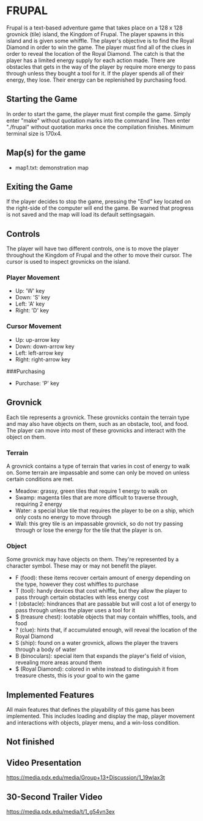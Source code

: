 # FRUPAL
Frupal is a text-based adventure game that takes place on a 128 x 128 grovnick (tile) island, the Kingdom of Frupal. The player spawns in this island and is given some whiffle. The player's objective is to find the Royal Diamond in order to win the game. The player must find all of the clues in order to reveal the location of the Royal Diamond. The catch is that the player has a limited energy supply for each action made. There are obstacles that gets in the way of the player by require more energy to pass through unless they bought a tool for it. If the player spends all of their energy, they lose. Their energy can be replenished by purchasing food.

## Starting the Game
In order to start the game, the player must first compile the game. Simply enter "make" without quotation marks into the command line. Then enter "./frupal" without quotation marks once the compilation finishes. Minimum terminal size is 170x4.
<!--To load in a map of the kingdom. The game will prompt the user to enter the name of the map file. It's recommended to load the file called "map1.txt" (without quotation marks). The name is case sensitive so be sure to enter the exact name. By entering this into the game the map will be loaded and start the game.-->

## Map(s) for the game
* map1.txt: demonstration map

## Exiting the Game
If the player decides to stop the game, pressing the "End" key located on the right-side of the computer will end the game. Be warned that progress is not saved and the map will load its default settingsagain.

## Controls
The player will have two different controls, one is to move the player throughout the Kingdom of Frupal and the other to move their cursor. The cursor is used to inspect grovnicks on the island.

### Player Movement
* Up: 'W' key
* Down: 'S' key
* Left: 'A' key
* Right: 'D' key

### Cursor Movement
* Up: up-arrow key
* Down: down-arrow key 
* Left: left-arrow key 
* Right: right-arrow key 

###Purchasing
* Purchase: 'P' key

## Grovnick
Each tile represents a grovnick. These grovnicks contain the terrain type and may also have objects on them, such as an obstacle, tool, and food. The player can move into most of these grovnicks and interact with the object on them.

### Terrain
A grovnick contains a type of terrain that varies in cost of energy to walk on. Some terrain are impassable and some can only be moved on unless certain conditions are met.
* Meadow: grassy, green tiles that require 1 energy to walk on
* Swamp: magenta tiles that are more difficult to traverse through, requiring 2 energy
* Water: a special blue tile that requires the player to be on a ship, which only costs no energy to move through
* Wall: this grey tile is an impassable grovnick, so do not try passing through or lose the energy for the tile that the player is on.

### Object
Some grovnick may have objects on them. They're represented by a character symbol. These may or may not benefit the player.
* F (food): these items recover certain amount of energy depending on the type, however they cost whiffles to purchase
* T (tool): handy devices that cost whiffle, but they allow the player to pass through certain obstacles with less energy cost
* ! (obstacle): hindrances that are passable but will cost a lot of energy to pass through unless the player uses a tool for it
* $ (treasure chest): lootable objects that may contain whiffles, tools, and food
* ? (clue): hints that, if accumulated enough, will reveal the location of the Royal Diamond
* S (ship): found on a water grovnick, allows the player the travers through a body of water
* B (binoculars): special item that expands the player's field of vision, revealing more areas around them
* $ (Royal Diamond): colored in white instead to distinguish it from treasure chests, this is your goal to win the game

## Implemented Features
All main features that defines the playability of this game has been implemented. This includes loading and display the map, player movement and interactions with objects, player menu, and a win-loss condition.

## Not finished

## Video Presentation
https://media.pdx.edu/media/Group+13+Discussion/1_19wlax3t

## 30-Second Trailer Video
https://media.pdx.edu/media/t/1_g54vn3ex
